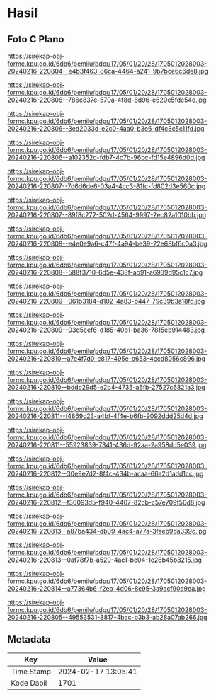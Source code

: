 # Hasil

## Foto C Plano

https://sirekap-obj-formc.kpu.go.id/6db6/pemilu/pdpr/17/05/01/20/28/1705012028003-20240216-220804--e4b3f463-86ca-4464-a241-9b7bce6c6de8.jpg

https://sirekap-obj-formc.kpu.go.id/6db6/pemilu/pdpr/17/05/01/20/28/1705012028003-20240216-220806--786c837c-570a-4f8d-8d96-e620e5fde54e.jpg

https://sirekap-obj-formc.kpu.go.id/6db6/pemilu/pdpr/17/05/01/20/28/1705012028003-20240216-220806--3ed2033d-e2c0-4aa0-b3e6-df4c8c5c11fd.jpg

https://sirekap-obj-formc.kpu.go.id/6db6/pemilu/pdpr/17/05/01/20/28/1705012028003-20240216-220806--a102352d-fdb7-4c7b-96bc-fd15e4896d0d.jpg

https://sirekap-obj-formc.kpu.go.id/6db6/pemilu/pdpr/17/05/01/20/28/1705012028003-20240216-220807--7d6d6de6-03a4-4cc3-81fc-fd802d3e560c.jpg

https://sirekap-obj-formc.kpu.go.id/6db6/pemilu/pdpr/17/05/01/20/28/1705012028003-20240216-220807--89f8c272-502d-4564-9997-2ec82a1010bb.jpg

https://sirekap-obj-formc.kpu.go.id/6db6/pemilu/pdpr/17/05/01/20/28/1705012028003-20240216-220808--e4e0e9a6-c47f-4a94-be39-22e68bf6c0a3.jpg

https://sirekap-obj-formc.kpu.go.id/6db6/pemilu/pdpr/17/05/01/20/28/1705012028003-20240216-220808--588f3710-6d5e-438f-ab91-a6939d95c1c7.jpg

https://sirekap-obj-formc.kpu.go.id/6db6/pemilu/pdpr/17/05/01/20/28/1705012028003-20240216-220809--061b3184-d102-4a83-b447-79c39b3a18fd.jpg

https://sirekap-obj-formc.kpu.go.id/6db6/pemilu/pdpr/17/05/01/20/28/1705012028003-20240216-220809--03d5eef6-d185-40b1-ba36-7815eb914483.jpg

https://sirekap-obj-formc.kpu.go.id/6db6/pemilu/pdpr/17/05/01/20/28/1705012028003-20240216-220810--a7e4f7d0-c817-495e-b653-4ccd8056c896.jpg

https://sirekap-obj-formc.kpu.go.id/6db6/pemilu/pdpr/17/05/01/20/28/1705012028003-20240216-220810--bddc29d5-e2b4-4735-a6fb-27527c6821a3.jpg

https://sirekap-obj-formc.kpu.go.id/6db6/pemilu/pdpr/17/05/01/20/28/1705012028003-20240216-220811--f4869c23-a4bf-4f4e-b6fb-9092ddd25d4d.jpg

https://sirekap-obj-formc.kpu.go.id/6db6/pemilu/pdpr/17/05/01/20/28/1705012028003-20240216-220811--55923839-7341-436d-92aa-2a958dd5e039.jpg

https://sirekap-obj-formc.kpu.go.id/6db6/pemilu/pdpr/17/05/01/20/28/1705012028003-20240216-220812--30e9e7d2-8f4c-434b-acaa-66a2d1add1cc.jpg

https://sirekap-obj-formc.kpu.go.id/6db6/pemilu/pdpr/17/05/01/20/28/1705012028003-20240216-220812--f36093d5-f940-4407-82cb-c57e709f50d8.jpg

https://sirekap-obj-formc.kpu.go.id/6db6/pemilu/pdpr/17/05/01/20/28/1705012028003-20240216-220813--a87ba434-db09-4ac4-a77a-3faeb9da339c.jpg

https://sirekap-obj-formc.kpu.go.id/6db6/pemilu/pdpr/17/05/01/20/28/1705012028003-20240216-220813--0af78f7b-a529-4ac1-bc04-1e26b45b8215.jpg

https://sirekap-obj-formc.kpu.go.id/6db6/pemilu/pdpr/17/05/01/20/28/1705012028003-20240216-220814--a77364b6-f2eb-4d06-8c95-3a9acf90a9da.jpg

https://sirekap-obj-formc.kpu.go.id/6db6/pemilu/pdpr/17/05/01/20/28/1705012028003-20240216-220805--49553531-8817-4bac-b3b3-ab28a07ab266.jpg


## Metadata

| Key        | Value               |
| ---------- | ------------------- |
| Time Stamp | 2024-02-17 13:05:41 |
| Kode Dapil | 1701                |



